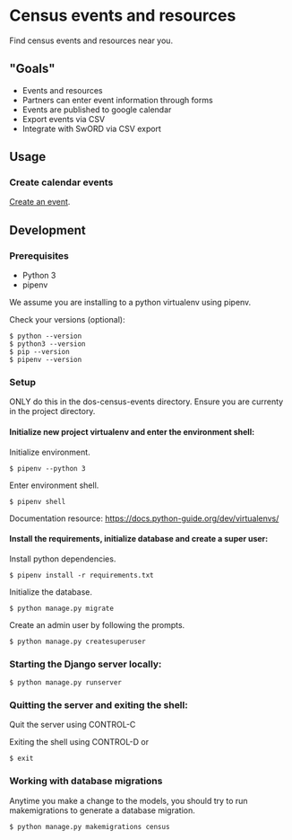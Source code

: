 # Census events and resources

Find census events and resources near you.


## "Goals"

- Events and resources
- Partners can enter event information through forms
- Events are published to google calendar
- Export events via CSV
- Integrate with SwORD via CSV export


## Usage

### Create calendar events

[Create an event](http://localhost:8000/admin/census/event/add/).


## Development


### Prerequisites

- Python 3
- pipenv

We assume you are installing to a python virtualenv using pipenv.

Check your versions (optional):

    $ python --version
    $ python3 --version
    $ pip --version
    $ pipenv --version


### Setup

ONLY do this in the dos-census-events directory.
Ensure you are currenty in the project directory.


#### Initialize new project virtualenv and enter the environment shell:

Initialize environment.

    $ pipenv --python 3

Enter environment shell.

    $ pipenv shell

Documentation resource: https://docs.python-guide.org/dev/virtualenvs/


#### Install the requirements, initialize database and create a super user:

Install python dependencies.

    $ pipenv install -r requirements.txt

Initialize the database.

    $ python manage.py migrate

Create an admin user by following the prompts.

    $ python manage.py createsuperuser


### Starting the Django server locally:

    $ python manage.py runserver


### Quitting the server and exiting the shell:

Quit the server using CONTROL-C

Exiting the shell using CONTROL-D or

    $ exit


### Working with database migrations

Anytime you make a change to the models, you should try to run makemigrations to
generate a database migration.

    $ python manage.py makemigrations census